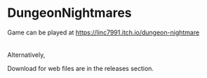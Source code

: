 # DungeonNightmares

Game can be played at https://linc7991.itch.io/dungeon-nightmare
<br />
<br />
<br />
Alternatively,

Download for web files are in the releases section.
